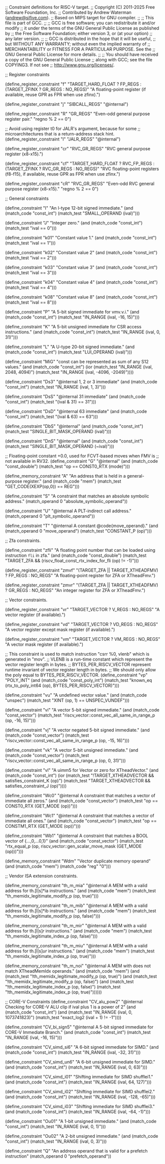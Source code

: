 ;; Constraint definitions for RISC-V target.
;; Copyright (C) 2011-2025 Free Software Foundation, Inc.
;; Contributed by Andrew Waterman (andrew@sifive.com).
;; Based on MIPS target for GNU compiler.
;;
;; This file is part of GCC.
;;
;; GCC is free software; you can redistribute it and/or modify
;; it under the terms of the GNU General Public License as published by
;; the Free Software Foundation; either version 3, or (at your option)
;; any later version.
;;
;; GCC is distributed in the hope that it will be useful,
;; but WITHOUT ANY WARRANTY; without even the implied warranty of
;; MERCHANTABILITY or FITNESS FOR A PARTICULAR PURPOSE.  See the
;; GNU General Public License for more details.
;;
;; You should have received a copy of the GNU General Public License
;; along with GCC; see the file COPYING3.  If not see
;; <http://www.gnu.org/licenses/>.

;; Register constraints

(define_register_constraint "f" "TARGET_HARD_FLOAT ? FP_REGS :
  (TARGET_ZFINX ? GR_REGS : NO_REGS)"
  "A floating-point register (if available, reuse GPR as FPR when use zfinx).")

(define_register_constraint "j" "SIBCALL_REGS"
  "@internal")

(define_register_constraint "R" "GR_REGS"
  "Even-odd general purpose register pair."
  "regno % 2 == 0")

;; Avoid using register t0 for JALR's argument, because for some
;; microarchitectures that is a return-address stack hint.
(define_register_constraint "l" "JALR_REGS"
  "@internal")

(define_register_constraint "cr" "RVC_GR_REGS"
  "RVC general purpose register (x8-x15).")

(define_register_constraint "cf" "TARGET_HARD_FLOAT ? RVC_FP_REGS : (TARGET_ZFINX ? RVC_GR_REGS : NO_REGS)"
  "RVC floating-point registers (f8-f15), if available, reuse GPR as FPR when use zfinx.")

(define_register_constraint "cR" "RVC_GR_REGS"
  "Even-odd RVC general purpose register (x8-x15)."
  "regno % 2 == 0")

;; General constraints

(define_constraint "I"
  "An I-type 12-bit signed immediate."
  (and (match_code "const_int")
       (match_test "SMALL_OPERAND (ival)")))

(define_constraint "J"
  "Integer zero."
  (and (match_code "const_int")
       (match_test "ival == 0")))

(define_constraint "k01"
  "Constant value 1."
  (and (match_code "const_int")
       (match_test "ival == 1")))

(define_constraint "k02"
  "Constant value 2"
  (and (match_code "const_int")
       (match_test "ival == 2")))

(define_constraint "k03"
  "Constant value 3"
  (and (match_code "const_int")
       (match_test "ival == 3")))

(define_constraint "k04"
  "Constant value 4"
  (and (match_code "const_int")
       (match_test "ival == 4")))

(define_constraint "k08"
  "Constant value 8"
  (and (match_code "const_int")
       (match_test "ival == 8")))

(define_constraint "P"
  "A 5-bit signed immediate for vmv.v.i."
  (and (match_code "const_int")
       (match_test "IN_RANGE (ival, -16, 15)")))

(define_constraint "K"
  "A 5-bit unsigned immediate for CSR access instructions."
  (and (match_code "const_int")
       (match_test "IN_RANGE (ival, 0, 31)")))

(define_constraint "L"
  "A U-type 20-bit signed immediate."
  (and (match_code "const_int")
       (match_test "LUI_OPERAND (ival)")))

(define_constraint "MiG"
  "const can be represented as sum of any S12 values."
  (and (match_code "const_int")
       (ior (match_test "IN_RANGE (ival,  2048,  4094)")
	    (match_test "IN_RANGE (ival, -4096, -2049)"))))

(define_constraint "Ds3"
  "@internal
   1, 2 or 3 immediate"
  (and (match_code "const_int")
       (match_test "IN_RANGE (ival, 1, 3)")))

(define_constraint "DsS"
  "@internal
   31 immediate"
  (and (match_code "const_int")
       (match_test "(ival & 31) == 31")))

(define_constraint "DsD"
  "@internal
   63 immediate"
  (and (match_code "const_int")
       (match_test "(ival & 63) == 63")))

(define_constraint "DbS"
  "@internal"
  (and (match_code "const_int")
       (match_test "SINGLE_BIT_MASK_OPERAND (ival)")))

(define_constraint "DnS"
  "@internal"
  (and (match_code "const_int")
       (match_test "SINGLE_BIT_MASK_OPERAND (~ival)")))

;; Floating-point constant +0.0, used for FCVT-based moves when FMV is
;; not available in RV32.
(define_constraint "G"
  "@internal"
  (and (match_code "const_double")
       (match_test "op == CONST0_RTX (mode)")))

(define_memory_constraint "A"
  "An address that is held in a general-purpose register."
  (and (match_code "mem")
       (match_test "GET_CODE(XEXP(op,0)) == REG")))

(define_constraint "S"
  "A constraint that matches an absolute symbolic address."
  (match_operand 0 "absolute_symbolic_operand"))

(define_constraint "U"
  "@internal
   A PLT-indirect call address."
  (match_operand 0 "plt_symbolic_operand"))

(define_constraint "T"
  "@internal
   A constant @code{move_operand}."
  (and (match_operand 0 "move_operand")
       (match_test "CONSTANT_P (op)")))

;; Zfa constraints.

(define_constraint "zfli"
  "A floating point number that can be loaded using instruction `fli` in zfa."
  (and (match_code "const_double")
       (match_test "TARGET_ZFA && (riscv_float_const_rtx_index_for_fli (op) != -1)")))

(define_register_constraint "zmvf" "(TARGET_ZFA || TARGET_XTHEADFMV) ? FP_REGS : NO_REGS"
  "A floating-point register for ZFA or XTheadFmv.")

(define_register_constraint "zmvr" "(TARGET_ZFA || TARGET_XTHEADFMV) ? GR_REGS : NO_REGS"
  "An integer register for  ZFA or XTheadFmv.")

;; Vector constraints.

(define_register_constraint "vr" "TARGET_VECTOR ? V_REGS : NO_REGS"
  "A vector register (if available).")

(define_register_constraint "vd" "TARGET_VECTOR ? VD_REGS : NO_REGS"
  "A vector register except mask register (if available).")

(define_register_constraint "vm" "TARGET_VECTOR ? VM_REGS : NO_REGS"
  "A vector mask register (if available).")

;; This constraint is used to match instruction "csrr %0, vlenb" which is generated in "mov<mode>".
;; VLENB is a run-time constant which represent the vector register length in bytes.
;; BYTES_PER_RISCV_VECTOR represent runtime invariant of vector register length in bytes.
;; We should only allow the poly equal to BYTES_PER_RISCV_VECTOR.
(define_constraint "vp"
  "POLY_INT"
  (and (match_code "const_poly_int")
       (match_test "known_eq (rtx_to_poly_int64 (op), BYTES_PER_RISCV_VECTOR)")))

(define_constraint "vu"
  "A undefined vector value."
  (and (match_code "unspec")
       (match_test "XINT (op, 1) == UNSPEC_VUNDEF")))

(define_constraint "vi"
  "A vector 5-bit signed immediate."
  (and (match_code "const_vector")
       (match_test "riscv_vector::const_vec_all_same_in_range_p (op, -16, 15)")))

(define_constraint "vj"
  "A vector negated 5-bit signed immediate."
  (and (match_code "const_vector")
       (match_test "riscv_vector::const_vec_all_same_in_range_p (op, -15, 16)")))

(define_constraint "vk"
  "A vector 5-bit unsigned immediate."
  (and (match_code "const_vector")
       (match_test "riscv_vector::const_vec_all_same_in_range_p (op, 0, 31)")))

(define_constraint "vl"
  "A uimm5 for Vector or zero for XTheadVector."
  (and (match_code "const_int")
       (ior (match_test "!TARGET_XTHEADVECTOR && satisfies_constraint_K (op)")
	    (match_test "TARGET_XTHEADVECTOR && satisfies_constraint_J (op)"))))

(define_constraint "Wc0"
  "@internal
 A constraint that matches a vector of immediate all zeros."
 (and (match_code "const_vector")
      (match_test "op == CONST0_RTX (GET_MODE (op))")))

(define_constraint "Wc1"
  "@internal
 A constraint that matches a vector of immediate all ones."
 (and (match_code "const_vector")
      (match_test "op == CONSTM1_RTX (GET_MODE (op))")))

(define_constraint "Wb1"
  "@internal
 A constraint that matches a BOOL vector of {...,0,...0,1}"
 (and (match_code "const_vector")
      (match_test "rtx_equal_p (op, riscv_vector::gen_scalar_move_mask (GET_MODE (op)))")))

(define_memory_constraint "Wdm"
  "Vector duplicate memory operand"
  (and (match_code "mem")
       (match_code "reg" "0")))

;; Vendor ISA extension constraints.

(define_memory_constraint "th_m_mia"
  "@internal
   A MEM with a valid address for th.[l|s]*ia instructions."
  (and (match_code "mem")
       (match_test "th_memidx_legitimate_modify_p (op, true)")))

(define_memory_constraint "th_m_mib"
  "@internal
   A MEM with a valid address for th.[l|s]*ib instructions."
  (and (match_code "mem")
       (match_test "th_memidx_legitimate_modify_p (op, false)")))

(define_memory_constraint "th_m_mir"
  "@internal
   A MEM with a valid address for th.[l|s]*r* instructions."
  (and (match_code "mem")
       (match_test "th_memidx_legitimate_index_p (op, false)")))

(define_memory_constraint "th_m_miu"
  "@internal
   A MEM with a valid address for th.[l|s]*ur* instructions."
  (and (match_code "mem")
       (match_test "th_memidx_legitimate_index_p (op, true)")))

(define_memory_constraint "th_m_noi"
  "@internal
   A MEM with does not match XTheadMemIdx operands."
  (and (match_code "mem")
       (and (match_test "!th_memidx_legitimate_modify_p (op, true)")
	    (and (match_test "!th_memidx_legitimate_modify_p (op, false)")
		 (and (match_test "!th_memidx_legitimate_index_p (op, false)")
		      (match_test "!th_memidx_legitimate_index_p (op, true)"))))))

;; CORE-V Constraints
(define_constraint "CV_alu_pow2"
  "@internal
   Checking for CORE-V ALU clip if ival plus 1 is a power of 2"
  (and (match_code "const_int")
       (and (match_test "IN_RANGE (ival, 0, 1073741823)")
            (match_test "exact_log2 (ival + 1) != -1"))))

(define_constraint "CV_bi_sign5"
  "@internal
   A 5-bit signed immediate for CORE-V Immediate Branch."
  (and (match_code "const_int")
       (match_test "IN_RANGE (ival, -16, 15)")))

(define_constraint "CV_simd_si6"
  "A 6-bit signed immediate for SIMD."
  (and (match_code "const_int")
       (match_test "IN_RANGE (ival, -32, 31)")))

(define_constraint "CV_simd_un6"
  "A 6-bit unsigned immediate for SIMD."
  (and (match_code "const_int")
       (match_test "IN_RANGE (ival, 0, 63)")))

(define_constraint "CV_simd_i01"
  "Shifting immediate for SIMD shufflei1."
  (and (match_code "const_int")
       (match_test "IN_RANGE (ival, 64, 127)")))

(define_constraint "CV_simd_i02"
  "Shifting immediate for SIMD shufflei2."
  (and (match_code "const_int")
       (match_test "IN_RANGE (ival, -128, -65)")))

(define_constraint "CV_simd_i03"
  "Shifting immediate for SIMD shufflei3."
  (and (match_code "const_int")
       (match_test "IN_RANGE (ival, -64, -1)")))

(define_constraint "Ou01"
  "A 1-bit unsigned immediate."
  (and (match_code "const_int")
       (match_test "IN_RANGE (ival, 0, 1)")))

(define_constraint "Ou02"
  "A 2-bit unsigned immediate."
  (and (match_code "const_int")
       (match_test "IN_RANGE (ival, 0, 3)")))

(define_constraint "Q"
  "An address operand that is valid for a prefetch instruction"
  (match_operand 0 "prefetch_operand"))
